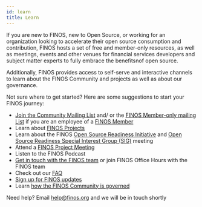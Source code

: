 ```yaml
---
id: learn
title: Learn
---
```


If you are new to FINOS, new to Open Source, or working for an organization looking to accelerate their open source consumption and contribution, FINOS hosts a set of free and member-only resources, as well as meetings, events and other venues for financial services developers and subject matter experts to fully embrace the benefitsnof open source. 

Additionally, FINOS provides access to self-serve and interactive channels to learn about the FINOS Community and projects as well as about our governance.

Not sure where to get started? Here are some suggestions to start your FINOS journey:

- [Join the Community Mailing List](mailto:community+subscribe@finos.org) and/ or the [FINOS Member-only mailing List](mailto:member+subscribe@finos.org) if you are an employee of a [FINOS Member](https://finos.org/members)
- Learn about [FINOS Projects](http://landscape.finos.org/)
- Learn about the FINOS [Open Source Readiness Initiative](https://finos.org/open-source-readiness) and [Open Source Readiness Special Interest Group (SIG)](https://osr.finos.org) meeting
- Attend a [FINOS Project Meeting](https://calendar.google.com/calendar/u/0/embed?src=finos.org_fac8mo1rfc6ehscg0d80fi8jig@group.calendar.google.com&ctz=America/New_York)
- Listen to the FINOS Podcast
- [Get in touch with the FINOS team](https://www.finos.org/contact-us?hsLang=en-us) or join FINOS Office Hours with the FINOS team
- Check out our [FAQ](https://www.finos.org/faq)
- [Sign up for FINOS updates](https://www.finos.org/sign-up)
- Learn [how the FINOS Community is governed](/docs/governance/intro)

Need help? Email [help@finos.org](mailto:help@finos.org) and we will be in touch shortly
